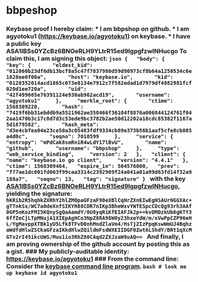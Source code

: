# bbpeshop
### Keybase proof  I hereby claim:    * I am bbpshop on github.   * I am agyotoku1 (https://keybase.io/agyotoku1) on keybase.   * I have a public key ASA1IBSs0YZcBz6BNOeRLH9YLtrR15ed9IgpgfzwINHucgo  To claim this, I am signing this object:  ```json {   "body": {     "key": {       "eldest_kid": "012060b23df6db13bcf8a5c47f7837980d59d90973cf8b64a1250534c6e1828ee6f00a",       "host": "keybase.io",       "kid": "0120352014acd1865c073e8134e7912c7f582edad1d7979df4882981fcf020d1ee720a",       "uid": "42f499665e76391124e930ab962acd19",       "username": "agyotoku1"     },     "merkle_root": {       "ctime": 1568309220,       "hash": "7419f6bb31ebddb9a5521962ae358466f36104f8876a006844124761f042aa1470b3c17c8d7d3c53ede9bc3782b2ae50d12202a18cdc85382f1167a5d1879582",       "hash_meta": "d3e4cbfea04e23ce50a3c05483fdf9334cb89e373b56b1aaf5cfe8cb085a4d0c",       "seqno": 7010599     },     "service": {       "entropy": "mPdCak8smRniR4wLdY17lBvU",       "name": "github",       "username": "bbpshop"     },     "type": "web_service_binding",     "version": 2   },   "client": {     "name": "keybase.io go client",     "version": "4.4.1"   },   "ctime": 1568309464,   "expire_in": 504576000,   "prev": "f77ae1dc001fd063f99caa3314c2392909f24a041a01a99d63fd14f32a9188a7",   "seqno": 13,   "tag": "signature" } ```  with the key [ASA1IBSs0YZcBz6BNOeRLH9YLtrR15ed9IgpgfzwINHucgo](https://keybase.io/agyotoku1), yielding the signature:  ``` hKRib2R5hqhkZXRhY2hlZMOpaGFzaF90eXBlCqNrZXnEIwEgNSAUrNGGXAc+gTTnkSx/WC7a0deXnfSIKYH88CDR7nIKp3BheWxvYWTESpcCDcQg93rh3AAf0GP5nKozFMI5KQnySgQaAamdY/0U8yqRiKfEIAFJk2p++kvDMDzkUb6gKTY36ffZeCjLTpMNujA1XIEpAgHCo3NpZ8RA98W0y23hxeYdW/m/xVwPpCZP96eHL/YgMavppXTBk1yU5Lfk8TFvD0nhMndZlaVm4/HsTjZIzPpqKswWmUJ4BqhzaWdfdHlwZSCkaGFzaIKkdHlwZQildmFsdWXEIIDGF0Zwt6LShdY/BRt1qXcMGTv2rI45ikcUWS/Muu1io3RhZ80CAqd2ZXJzaW9uAQ==  ```  And finally, I am proving ownership of the github account by posting this as a gist.  ### My publicly-auditable identity:  https://keybase.io/agyotoku1  ### From the command line:  Consider the [keybase command line program](https://keybase.io/download).  ```bash # look me up keybase id agyotoku1 ```
